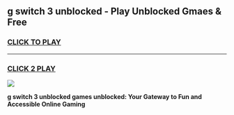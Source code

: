 
## g switch 3 unblocked - Play Unblocked Gmaes & Free
<h3>
<a href="https://news.freeplayer.one?title=g_switch_3_unblocked&ref=23F">CLICK TO PLAY</a></h3>
<hr>

<h3>
<a href="https://news.freeplayer.one?title=g_switch_3_unblocked&ref=23F">CLICK 2 PLAY</a>
  
</h3>

<a href="https://news.freeplayer.one?title=g_switch_3_unblocked&ref=23F/"><img src="https://clearcache.store/games.png"></a>


**g switch 3 unblocked games unblocked: Your Gateway to Fun and Accessible Online Gaming**

